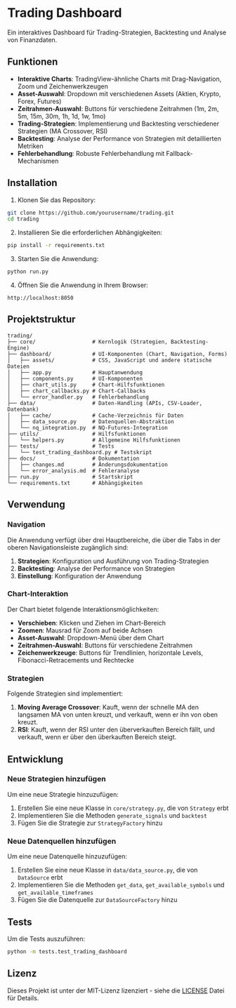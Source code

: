# Trading Dashboard

Ein interaktives Dashboard für Trading-Strategien, Backtesting und Analyse von Finanzdaten.

## Funktionen

- **Interaktive Charts**: TradingView-ähnliche Charts mit Drag-Navigation, Zoom und Zeichenwerkzeugen
- **Asset-Auswahl**: Dropdown mit verschiedenen Assets (Aktien, Krypto, Forex, Futures)
- **Zeitrahmen-Auswahl**: Buttons für verschiedene Zeitrahmen (1m, 2m, 5m, 15m, 30m, 1h, 1d, 1w, 1mo)
- **Trading-Strategien**: Implementierung und Backtesting verschiedener Strategien (MA Crossover, RSI)
- **Backtesting**: Analyse der Performance von Strategien mit detaillierten Metriken
- **Fehlerbehandlung**: Robuste Fehlerbehandlung mit Fallback-Mechanismen

## Installation

1. Klonen Sie das Repository:
```bash
git clone https://github.com/yourusername/trading.git
cd trading
```

2. Installieren Sie die erforderlichen Abhängigkeiten:
```bash
pip install -r requirements.txt
```

3. Starten Sie die Anwendung:
```bash
python run.py
```

4. Öffnen Sie die Anwendung in Ihrem Browser:
```
http://localhost:8050
```

## Projektstruktur

```
trading/
├── core/                  # Kernlogik (Strategien, Backtesting-Engine)
├── dashboard/             # UI-Komponenten (Chart, Navigation, Forms)
│   ├── assets/            # CSS, JavaScript und andere statische Dateien
│   ├── app.py             # Hauptanwendung
│   ├── components.py      # UI-Komponenten
│   ├── chart_utils.py     # Chart-Hilfsfunktionen
│   ├── chart_callbacks.py # Chart-Callbacks
│   └── error_handler.py   # Fehlerbehandlung
├── data/                  # Daten-Handling (APIs, CSV-Loader, Datenbank)
│   ├── cache/             # Cache-Verzeichnis für Daten
│   ├── data_source.py     # Datenquellen-Abstraktion
│   └── nq_integration.py  # NQ-Futures-Integration
├── utils/                 # Hilfsfunktionen
│   └── helpers.py         # Allgemeine Hilfsfunktionen
├── tests/                 # Tests
│   └── test_trading_dashboard.py # Testskript
├── docs/                  # Dokumentation
│   ├── changes.md         # Änderungsdokumentation
│   └── error_analysis.md  # Fehleranalyse
├── run.py                 # Startskript
└── requirements.txt       # Abhängigkeiten
```

## Verwendung

### Navigation

Die Anwendung verfügt über drei Hauptbereiche, die über die Tabs in der oberen Navigationsleiste zugänglich sind:

1. **Strategien**: Konfiguration und Ausführung von Trading-Strategien
2. **Backtesting**: Analyse der Performance von Strategien
3. **Einstellung**: Konfiguration der Anwendung

### Chart-Interaktion

Der Chart bietet folgende Interaktionsmöglichkeiten:

- **Verschieben**: Klicken und Ziehen im Chart-Bereich
- **Zoomen**: Mausrad für Zoom auf beide Achsen
- **Asset-Auswahl**: Dropdown-Menü über dem Chart
- **Zeitrahmen-Auswahl**: Buttons für verschiedene Zeitrahmen
- **Zeichenwerkzeuge**: Buttons für Trendlinien, horizontale Levels, Fibonacci-Retracements und Rechtecke

### Strategien

Folgende Strategien sind implementiert:

1. **Moving Average Crossover**: Kauft, wenn der schnelle MA den langsamen MA von unten kreuzt, und verkauft, wenn er ihn von oben kreuzt.
2. **RSI**: Kauft, wenn der RSI unter den überverkauften Bereich fällt, und verkauft, wenn er über den überkauften Bereich steigt.

## Entwicklung

### Neue Strategien hinzufügen

Um eine neue Strategie hinzuzufügen:

1. Erstellen Sie eine neue Klasse in `core/strategy.py`, die von `Strategy` erbt
2. Implementieren Sie die Methoden `generate_signals` und `backtest`
3. Fügen Sie die Strategie zur `StrategyFactory` hinzu

### Neue Datenquellen hinzufügen

Um eine neue Datenquelle hinzuzufügen:

1. Erstellen Sie eine neue Klasse in `data/data_source.py`, die von `DataSource` erbt
2. Implementieren Sie die Methoden `get_data`, `get_available_symbols` und `get_available_timeframes`
3. Fügen Sie die Datenquelle zur `DataSourceFactory` hinzu

## Tests

Um die Tests auszuführen:

```bash
python -m tests.test_trading_dashboard
```

## Lizenz

Dieses Projekt ist unter der MIT-Lizenz lizenziert - siehe die [LICENSE](LICENSE) Datei für Details.
